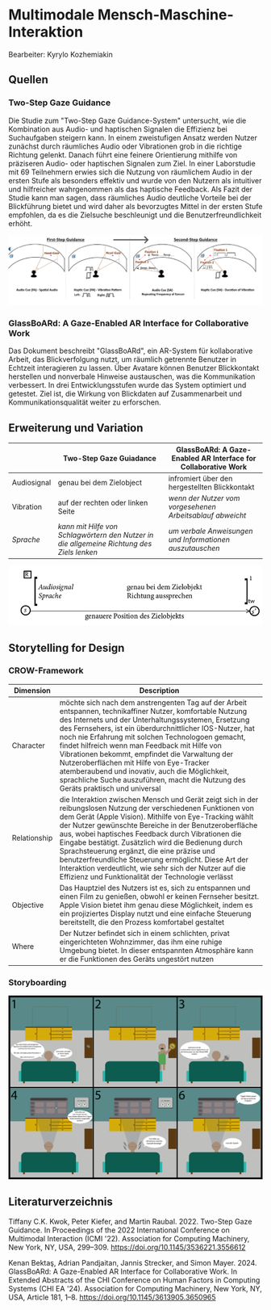 # Multimodale Mensch-Maschine-Interaktion

Bearbeiter: Kyrylo Kozhemiakin

## Quellen

### Two-Step Gaze Guidance

Die Studie zum "Two-Step Gaze Guidance-System" untersucht, wie die Kombination aus Audio- und haptischen Signalen die Effizienz bei Suchaufgaben steigern kann. In einem zweistufigen Ansatz werden Nutzer zunächst durch räumliches Audio oder Vibrationen grob in die richtige Richtung gelenkt. Danach führt eine feinere Orientierung mithilfe von präziseren Audio- oder haptischen Signalen zum Ziel. In einer Laborstudie mit 69 Teilnehmern erwies sich die Nutzung von räumlichem Audio in der ersten Stufe als besonders effektiv und wurde von den Nutzern als intuitiver und hilfreicher wahrgenommen als das haptische Feedback. Als Fazit der Studie kann man sagen, dass räumliches Audio  deutliche Vorteile bei der Blickführung bietet und wird daher als bevorzugtes Mittel in der ersten Stufe empfohlen, da es die Zielsuche beschleunigt und die Benutzerfreundlichkeit erhöht.

![Abbildung einer multimodalen Interaktion mit Blick und ...](img/Heading_Picture_x3.png)

### GlassBoARd: A Gaze-Enabled AR Interface for Collaborative Work

Das Dokument beschreibt "GlassBoARd", ein AR-System für kollaborative Arbeit, das Blickverfolgung nutzt, um räumlich getrennte Benutzer in Echtzeit interagieren zu lassen. Über Avatare können Benutzer Blickkontakt herstellen und nonverbale Hinweise austauschen, was die Kommunikation verbessert. In drei Entwicklungsstufen wurde das System optimiert und getestet. Ziel ist, die Wirkung von Blickdaten auf Zusammenarbeit und Kommunikationsqualität weiter zu erforschen.

## Erweiterung und Variation

| | Two-Step Gaze Guiadance | GlassBoARd: A Gaze-Enabled AR Interface for Collaborative Work |
| --- | ---- | --- |
| Audiosignal | genau bei dem Zielobject | infromiert über den hergestellten Blickkontakt
| Vibration | auf der rechten oder linken Seite | _wenn der Nutzer vom vorgesehenen Arbeitsablauf abweicht_
| _Sprache_ | _kann mit Hilfe von Schlagwörtern den Nutzer in die allgemeine Richtung des Ziels lenken_ | _um verbale Anweisungen und Informationen auszutauschen_

![Abbildung des CARE-Modells](img/care_model_sprache.png)

## Storytelling for Design

### CROW-Framework

| Dimension    | Description |
| ------------ | ----------- |
| Character    | möchte sich nach dem anstrengenten Tag auf der Arbeit entspannen, technikaffiner Nutzer, komfortable Nutzung des Internets und der Unterhaltungssystemen, Ersetzung des Fernsehers, ist ein überdurchnittlicher IOS-Nutzer, hat noch nie Erfahrung mit solchen Technologoen gemacht, findet hilfreich wenn man Feedback mit Hilfe von Vibrationen bekommt, empfindet die Varwaltung der Nutzeroberflächen mit Hilfe von Eye-Tracker atemberaubend und inovativ, auch die Möglichkeit, sprachliche Suche auszuführen, macht die Nutzung des Geräts praktisch und universal    |
| Relationship | die Interaktion zwischen Mensch und Gerät zeigt sich in der reibungslosen Nutzung der verschiedenen Funktionen von dem Gerät (Apple Vision). Mithilfe von Eye-Tracking wählt der Nutzer gewünschte Bereiche in der Benutzeroberfläche aus, wobei haptisches Feedback durch Vibrationen die Eingabe bestätigt. Zusätzlich wird die Bedienung durch Sprachsteuerung ergänzt, die eine präzise und benutzerfreundliche Steuerung ermöglicht. Diese Art der Interaktion verdeutlicht, wie sehr sich der Nutzer auf die Effizienz und Funktionalität der Technologie verlässt      |
| Objective    | Das Hauptziel des Nutzers ist es, sich zu entspannen und einen Film zu genießen, obwohl er keinen Fernseher besitzt. Apple Vision bietet ihm genau diese Möglichkeit, indem es ein projiziertes Display nutzt und eine einfache Steuerung bereitstellt, die den Prozess komfortabel gestaltet       |
| Where        | Der Nutzer befindet sich in einem schlichten, privat eingerichteten Wohnzimmer, das ihm eine ruhige Umgebung bietet. In dieser entspannten Atmosphäre kann er die Funktionen des Geräts ungestört nutzen       |

### Storyboarding

![KONZEPTION](img/mmi_03_konzeption_fertig_v2.png)

## Literaturverzeichnis

Tiffany C.K. Kwok, Peter Kiefer, and Martin Raubal. 2022. Two-Step Gaze Guidance. In Proceedings of 
the 2022 International Conference on Multimodal Interaction (ICMI '22). Association for Computing 
Machinery, New York, NY, USA, 299–309.
https://doi.org/10.1145/3536221.3556612

Kenan Bektaş, Adrian Pandjaitan, Jannis Strecker, and Simon Mayer. 2024. GlassBoARd: A Gaze-Enabled AR Interface for Collaborative Work. In Extended Abstracts of the CHI Conference on Human Factors in Computing Systems (CHI EA '24). Association for Computing Machinery, New York, NY, USA, Article 181, 1–8. 
https://doi.org/10.1145/3613905.3650965




